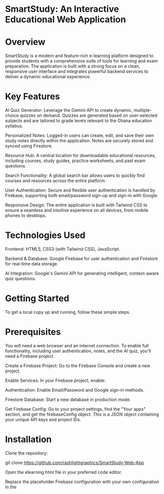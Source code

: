 # SmartStudy: An Interactive Educational Web Application
# Overview
SmartStudy is a modern and feature-rich e-learning platform designed to provide students with a comprehensive suite of tools for learning and exam preparation. The application is built with a strong focus on a clean, responsive user interface and integrates powerful backend services to deliver a dynamic educational experience.

# Key Features
AI Quiz Generator: Leverage the Gemini API to create dynamic, multiple-choice quizzes on demand. Quizzes are generated based on user-selected subjects and are tailored to grade levels relevant to the Ghana education syllabus.

Personalized Notes: Logged-in users can create, edit, and save their own study notes directly within the application. Notes are securely stored and synced using Firestore.

Resource Hub: A central location for downloadable educational resources, including courses, study guides, practice worksheets, and past exam questions.

Search Functionality: A global search bar allows users to quickly find courses and resources across the entire platform.

User Authentication: Secure and flexible user authentication is handled by Firebase, supporting both email/password sign-up and sign-in with Google.

Responsive Design: The entire application is built with Tailwind CSS to ensure a seamless and intuitive experience on all devices, from mobile phones to desktops.

# Technologies Used
Frontend: HTML5, CSS3 (with Tailwind CSS), JavaScript.

Backend & Database: Google Firebase for user authentication and Firestore for real-time data storage.

AI Integration: Google's Gemini API for generating intelligent, context-aware quiz questions.

# Getting Started
To get a local copy up and running, follow these simple steps.

# Prerequisites
You will need a web browser and an internet connection. To enable full functionality, including user authentication, notes, and the AI quiz, you'll need a Firebase project.

Create a Firebase Project: Go to the Firebase Console and create a new project.

Enable Services: In your Firebase project, enable:

Authentication: Enable Email/Password and Google sign-in methods.

Firestore Database: Start a new database in production mode.

Get Firebase Config: Go to your project settings, find the "Your apps" section, and get the firebaseConfig object. This is a JSON object containing your unique API keys and project IDs.

# Installation
Clone the repository:

git clone https://github.com/rashlightgraphics/SmartStudy-Web-App

Open the elearning.html file in your preferred code editor.

Replace the placeholder Firebase configuration with your own configuration in the <script> tag.

# Usage
Simply open the smartstudy.html file in your web browser. You can then:

Browse courses and download resources.

Use the search bar to find specific content.

Sign up or log in to create personalized notes and access the AI Quiz Generator.

Generate a new quiz by selecting a subject and clicking "Generate Quiz".
